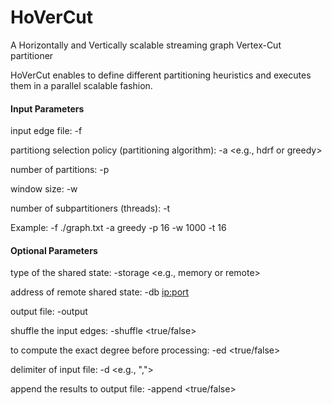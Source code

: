 # HoVerCut
A Horizontally and Vertically scalable streaming graph Vertex-Cut partitioner

HoVerCut enables to define different partitioning heuristics and executes them in a parallel scalable fashion.


#### Input Parameters
input edge file: -f <file>

partitiong selection policy (partitioning algorithm): -a <e.g., hdrf or greedy>

number of partitions: -p <number>

window size: -w <size>

number of subpartitioners (threads): -t <number>

Example: -f ./graph.txt -a greedy -p 16 -w 1000 -t 16

#### Optional Parameters
type of the shared state: -storage <e.g., memory or remote>

address of remote shared state: -db <ip:port>

output file: -output <file>

shuffle the input edges: -shuffle <true/false>

to compute the exact degree before processing: -ed <true/false>

delimiter of input file: -d <e.g., ",">

append the results to output file: -append <true/false>
